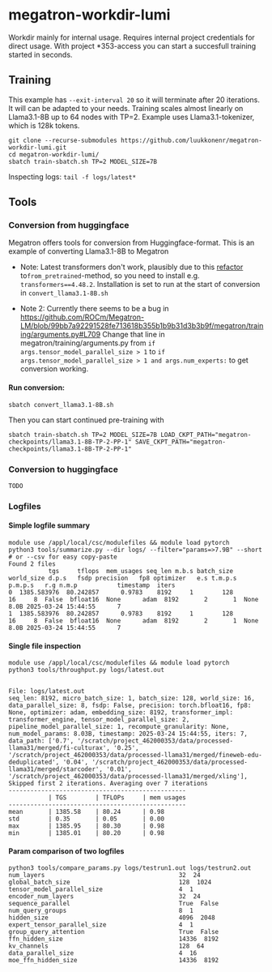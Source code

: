 # megatron-workdir-lumi

Workdir mainly for internal usage. Requires internal project credentials for direct usage. With project *353-access you can start a succesfull training started in seconds. 

## Training

This example has `--exit-interval 20` so it will terminate after 20 iterations. It will can be adapted to your needs. Training scales almost linearly on Llama3.1-8B up to 64 nodes with TP=2. 
Example uses Llama3.1-tokenizer, which is 128k tokens.
```
git clone --recurse-submodules https://github.com/luukkonenr/megatron-workdir-lumi.git
cd megatron-workdir-lumi/
sbatch train-sbatch.sh TP=2 MODEL_SIZE=7B
```

Inspecting logs:
`tail -f logs/latest*`


## Tools 
### Conversion from huggingface
Megatron offers tools for conversion from Huggingface-format. This is an example of converting Llama3.1-8B to Megatron

* Note: Latest transformers don't work, plausibly due to this [refactor](https://github.com/huggingface/transformers/commit/071a161d3e38f56dbda2743b979f0afeed2cd4f1
) to`from_pretrained`-method, so you need to install e.g. `transformers==4.48.2`. Installation is set to run at the start of conversion in `convert_llama3.1-8B.sh`

* Note 2: Currently there seems to be a bug in
https://github.com/ROCm/Megatron-LM/blob/99bb7a92291528fe713618b355b1b9b31d3b3b9f/megatron/training/arguments.py#L709
Change that line in megatron/training/arguments.py from 
`if args.tensor_model_parallel_size > 1` to `if args.tensor_model_parallel_size > 1 and args.num_experts:` to get conversion working.


#### Run conversion:

```sbatch convert_llama3.1-8B.sh```

Then you can start continued pre-training with

```
sbatch train-sbatch.sh TP=2 MODEL_SIZE=7B LOAD_CKPT_PATH="megatron-checkpoints/llama3.1-8B-TP-2-PP-1" SAVE_CKPT_PATH="megatron-checkpoints/llama3.1-8B-TP-2-PP-1"
```

### Conversion to huggingface
`TODO`


### Logfiles
#### Simple logfile summary
```
module use /appl/local/csc/modulefiles && module load pytorch
python3 tools/summarize.py --dir logs/ --filter="params=>7.9B" --short # or --csv for easy copy-paste
Found 2 files
           tgs     tflops  mem_usages seq_len m.b.s batch_size  world_size d.p.s   fsdp precision   fp8 optimizer   e.s t.m.p.s p.m.p.s   r.g n.m.p           timestamp  iters
0  1385.583976  80.242857      0.9783    8192     1        128          16     8  False  bfloat16  None      adam  8192       2       1  None  8.0B 2025-03-24 15:44:55      7
1  1385.583976  80.242857      0.9783    8192     1        128          16     8  False  bfloat16  None      adam  8192       2       1  None  8.0B 2025-03-24 15:44:55      7

```
#### Single file inspection
```
module use /appl/local/csc/modulefiles && module load pytorch
python3 tools/throughput.py logs/latest.out


File: logs/latest.out
seq_len: 8192, micro_batch_size: 1, batch_size: 128, world_size: 16, data_parallel_size: 8, fsdp: False, precision: torch.bfloat16, fp8: None, optimizer: adam, embedding_size: 8192, transformer_impl: transformer_engine, tensor_model_parallel_size: 2, pipeline_model_parallel_size: 1, recompute_granularity: None, num_model_params: 8.03B, timestamp: 2025-03-24 15:44:55, iters: 7, data_path: ['0.7', '/scratch/project_462000353/data/processed-llama31/merged/fi-culturax', '0.25', '/scratch/project_462000353/data/processed-llama31/merged/fineweb-edu-deduplicated', '0.04', '/scratch/project_462000353/data/processed-llama31/merged/starcoder', '0.01', '/scratch/project_462000353/data/processed-llama31/merged/xling'], 
Skipped first 2 iterations. Averaging over 7 iterations
-------------------------------------------------
           | TGS        | TFLOPs     | mem usages
-------------------------------------------------
mean       | 1385.58    | 80.24      | 0.98      
std        | 0.35       | 0.05       | 0.00      
max        | 1385.95    | 80.30      | 0.98      
min        | 1385.01    | 80.20      | 0.98
```

#### Param comparison of two logfiles

```
python3 tools/compare_params.py logs/testrun1.out logs/testrun2.out
num_layers                                     32  24
global_batch_size                              128  1024
tensor_model_parallel_size                     4  1
encoder_num_layers                             32  24
sequence_parallel                              True  False
num_query_groups                               8  1
hidden_size                                    4096  2048
expert_tensor_parallel_size                    4  1
group_query_attention                          True  False
ffn_hidden_size                                14336  8192
kv_channels                                    128  64
data_parallel_size                             4  16
moe_ffn_hidden_size                            14336  8192
```


